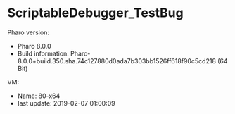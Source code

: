 # ScriptableDebugger_TestBug
Pharo version:
- Pharo 8.0.0
- Build information: Pharo-8.0.0+build.350.sha.74c127880d0ada7b303bb1526ff618f90c5cd218 (64 Bit)

VM:
- Name: 80-x64
- last update: 2019-02-07 01:00:09
